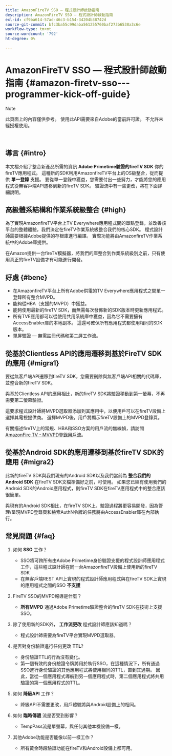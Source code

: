 ```yaml
---
title: AmazonFireTV SSO — 程式設計師啟動指南
description: AmazonFireTV SSO — 程式設計師啟動指南
exl-id: cf9ba614-57ad-46c3-b154-34204b38742d
source-git-commit: bfc3ba55c99daba561255760baf273b6538a3c6e
workflow-type: tm+mt
source-wordcount: '792'
ht-degree: 0%

---
```


# AmazonFireTV SSO — 程式設計師啟動指南 {#amazon-firetv-sso---programmer-kick-off-guide}

>[!NOTE]
>
>此頁面上的內容僅供參考。 使用此API需要來自Adobe的當前許可證。 不允許未經授權使用。

</br>

## 導言 {#intro}

本文檔介紹了整合新產品所需的資訊 **Adobe Primetime驗證的fireTV SDK** 你的fireTV應用程式。 這種新的SDK利用AmazonfireTV平台上的OS級整合，從而提供 **單一登錄** 支援。 要從單一登錄中獲益，您需要付出一些努力，才能將您的應用程式從無客戶端API遷移到新的fireTV SDK。 驗證流中有一些更改，將在下面詳細說明。

## 高級體系結構和作業系統級整合 {#high}

為了實現AmazonfireTV平台上TV Everywhere應用程式間的單點登錄，並改善該平台的整體體驗，我們決定在fireTV作業系統級整合我們的核心SDK。 程式設計師需要根據Adobe提供的存根庫進行編譯。 實際功能將由AmazonfireTV作業系統中的Adobe庫提供。

在Amazon提供一台fireTV模擬器，將我們的庫整合到作業系統級別之前，只有使用真正的fireTV設備才有可能進行開發。

## 好處 {#bene}

* 在AmazonfireTV平台上所有Adobe供電的TV Everywhere應用程式之間單一登錄所有整合MVPD。
* 能夠從HBA（支援的MVPD）中獲益。
* 能夠使用最新的fireTV SDK，而無需每次發佈新的SDK版本時更新應用程式。
* 所有TVE應用都可以從使用共用系統庫中獲益，因為它不需要擁有AccessEnabler庫的本地副本。 這還可確保所有應用程式都使用相同的SDK版本。
* 單屏驗證 — 無需註冊代碼和第二屏工作流。

## 從基於Clientless API的應用遷移到基於FireTV SDK的應用 {#migra1}

要從無客戶端API遷移到fireTV SDK，您需要刪除與無客戶端API相關的代碼庫，並整合新的fireTV SDK。

與基於Clientless API的應用相比，新的fireTV SDK將驗證移動到第一螢幕，不再需要第二螢幕驗證。

這要求程式設計師將MVPD選取器添加到其應用中，以便用戶可以在fireTV設備上選擇其電視提供商。 選擇MVPD後，用戶將顯示fireTV設備上的MVPD登錄頁。

有關描述fireTV上的常規、HBA和SSO方案的用戶流的無線幀，請訪問 [AmazonFire TV - MVVPD登錄用戶流](https://xd.adobe.com/view/9058288e-4b67-43a1-9d5b-5f76ede6c51e/)。

## 從基於Android SDK的應用遷移到基於fireTV SDK的應用 {#migra2}

此新的fireTV SDK與我們現有的Android SDK以及我們當前為 **整合我們的Android SDK** <!--http://tve.helpdocsonline.com/android-technical-overview-->在fireTV SDK文檔準備好之前，可使用。 如果您已經有使用我們的Android SDK的Android應用程式，則fireTV SDK在fireTV應用程式中的整合應該很簡單。

與現有的Android SDK相比，在fireTV SDK上，驗證過程將更容易開發，因為管理/呈現MVPD登錄頁和檢索AuthN令牌的任務將由AccessEnabler庫在內部執行。

## 常見問題 {#faq}

1. 如何 **SSO** 工作？

   * SSO將可跨所有由Adobe Primetime身份驗證支援的程式設計師應用程式工作，這些程式設計師在同一台AmazonfireTV設備上使用新的fireTV SDK
   * 在無客戶端REST API上實現的程式設計師應用程式與在fireTV SDK上實現的應用程式之間的SSO **不支援**

1. FireTV SSO的MVPD報導是什麼？

   * **所有MVPD** 通過Adobe Primetime驗證整合的fireTV SDK在技術上支援SSO。

1. 除了使用新的SDK外， **工作流更改** 程式設計師應該知道嗎？

   * 程式設計師需要為fireTV平台實現MVPD選取器。

1. 是否對身份驗證進行任何更改 **TTL**?

   * 身份驗證TTL的行為沒有變化。
   * 第一個有效的身份驗證令牌將用於執行SSO，在這種情況下，所有通過SSO進行身份驗證的其他應用程式將使用相同的TTL，直到其過期。 因此，當從一個應用程式導航到另一個應用程式時，第二個應用程式將共用驗證的第一個應用程式的TTL。

1. 如何 **降級API** 工作？

   * 降級API不需要更改，用戶體驗將與Android設備上的相同。

1. 如何 **臨時傳遞** 流是否受到影響？

   * TempPass流是單螢幕，與任何其他本機設備一樣。

1. 其他Adobe功能是否能像以前一樣工作？

   * 所有黃金時段驗證功能在fireTV和Android設備上都可用。
